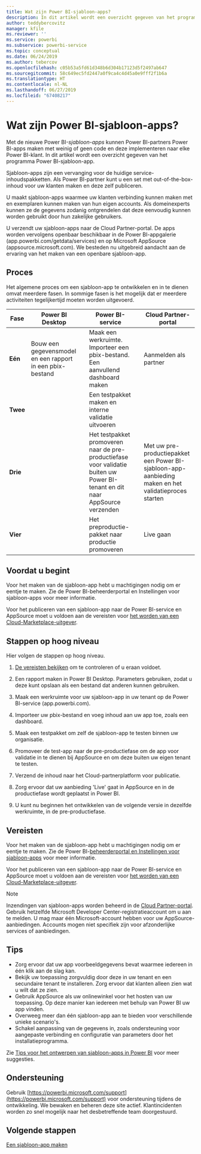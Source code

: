 ```yaml
---
title: Wat zijn Power BI-sjabloon-apps?
description: In dit artikel wordt een overzicht gegeven van het programma Power BI-sjabloon-app. Informatie over het bouwen van Power BI-apps met weinig of geen code en deze implementeren naar elke Power BI-klant.
author: teddybercovitz
manager: kfile
ms.reviewer: ''
ms.service: powerbi
ms.subservice: powerbi-service
ms.topic: conceptual
ms.date: 06/24/2019
ms.author: tebercov
ms.openlocfilehash: c05b53a5fd61d348b6d304b17123d5f2497ab647
ms.sourcegitcommit: 58c649ec5fd2447a0f9ca4c4d45a0e9fff2f1b6a
ms.translationtype: HT
ms.contentlocale: nl-NL
ms.lasthandoff: 06/27/2019
ms.locfileid: "67408217"
---
```

# <a name="what-are-power-bi-template-apps"></a>Wat zijn Power BI-sjabloon-apps?

Met de nieuwe Power BI-*sjabloon-apps* kunnen Power BI-partners Power BI-apps maken met weinig of geen code en deze implementeren naar elke Power BI-klant.  In dit artikel wordt een overzicht gegeven van het programma Power BI-sjabloon-app.

Sjabloon-apps zijn een vervanging voor de huidige service-inhoudspakketten. Als Power BI-partner kunt u een set met out-of-the-box-inhoud voor uw klanten maken en deze zelf publiceren.  

U maakt sjabloon-apps waarmee uw klanten verbinding kunnen maken met en exemplaren kunnen maken van hun eigen accounts. Als domeinexperts kunnen ze de gegevens zodanig ontgrendelen dat deze eenvoudig kunnen worden gebruikt door hun zakelijke gebruikers.  

U verzendt uw sjabloon-apps naar de Cloud Partner-portal. De apps worden vervolgens openbaar beschikbaar in de Power BI-appgalerie (app.powerbi.com/getdata/services) en op Microsoft AppSource (appsource.microsoft.com). We besteden nu uitgebreid aandacht aan de ervaring van het maken van een openbare sjabloon-app.  

## <a name="process"></a>Proces
Het algemene proces om een sjabloon-app te ontwikkelen en in te dienen omvat meerdere fasen. In sommige fasen is het mogelijk dat er meerdere activiteiten tegelijkertijd moeten worden uitgevoerd.


| Fase | Power BI Desktop |  |Power BI-service  |  |Cloud Partner-portal  |
|---|--------|--|---------|---------|---------|
| **Eén** | Bouw een gegevensmodel en een rapport in een pbix-bestand |  | Maak een werkruimte. Importeer een pbix-bestand. Een aanvullend dashboard maken  |  | Aanmelden als partner |
| **Twee** |  |  | Een testpakket maken en interne validatie uitvoeren        |  | |
| **Drie** | |  | Het testpakket promoveren naar de pre-productiefase voor validatie buiten uw Power BI-tenant en dit naar AppSource verzenden  |  | Met uw pre-productiepakket een Power BI-sjabloon-app-aanbieding maken en het validatieproces starten |
| **Vier** | |  | Het preproductie-pakket naar productie promoveren |  | Live gaan |

## <a name="before-you-begin"></a>Voordat u begint

Voor het maken van de sjabloon-app hebt u machtigingen nodig om er eentje te maken. Zie de Power BI-beheerderportal en Instellingen voor sjabloon-apps voor meer informatie. 

Voor het publiceren van een sjabloon-app naar de Power BI-service en AppSource moet u voldoen aan de vereisten voor [het worden van een Cloud-Marketplace-uitgever](https://docs.microsoft.com/azure/marketplace/become-publisher).
 
## <a name="high-level-steps"></a>Stappen op hoog niveau

Hier volgen de stappen op hoog niveau. 

1. [De vereisten bekijken](#requirements) om te controleren of u eraan voldoet. 

1. Een rapport maken in Power BI Desktop. Parameters gebruiken, zodat u deze kunt opslaan als een bestand dat anderen kunnen gebruiken. 

1. Maak een werkruimte voor uw sjabloon-app in uw tenant op de Power BI-service (app.powerbi.com). 

1. Importeer uw pbix-bestand en voeg inhoud aan uw app toe, zoals een dashboard. 

1. Maak een testpakket om zelf de sjabloon-app te testen binnen uw organisatie. 

1. Promoveer de test-app naar de pre-productiefase om de app voor validatie in te dienen bij AppSource en om deze buiten uw eigen tenant te testen. 

1. Verzend de inhoud naar het Cloud-partnerplatform voor publicatie. 

1. Zorg ervoor dat uw aanbieding 'Live' gaat in AppSource en in de productiefase wordt geplaatst in Power BI.
2. U kunt nu beginnen het ontwikkelen van de volgende versie in dezelfde werkruimte, in de pre-productiefase. 

## <a name="requirements"></a>Vereisten

Voor het maken van de sjabloon-app hebt u machtigingen nodig om er eentje te maken. Zie de Power BI-[beheerderportal en Instellingen voor sjabloon-apps](service-admin-portal.md#template-apps-settings) voor meer informatie. 

Voor het publiceren van een sjabloon-app naar de Power BI-service en AppSource moet u voldoen aan de vereisten voor [het worden van een Cloud-Marketplace-uitgever](https://docs.microsoft.com/azure/marketplace/become-publisher).
 > [!NOTE] 
 > Inzendingen van sjabloon-apps worden beheerd in de [Cloud Partner-portal](https://cloudpartner.azure.com). Gebruik hetzelfde Microsoft Developer Center-registratieaccount om u aan te melden. U mag maar één Microsoft-account hebben voor uw AppSource-aanbiedingen. Accounts mogen niet specifiek zijn voor afzonderlijke services of aanbiedingen.

## <a name="tips"></a>Tips 

- Zorg ervoor dat uw app voorbeeldgegevens bevat waarmee iedereen in één klik aan de slag kan. 
- Bekijk uw toepassing zorgvuldig door deze in uw tenant en een secundaire tenant te installeren. Zorg ervoor dat klanten alleen zien wat u wilt dat ze zien. 
- Gebruik AppSource als uw onlinewinkel voor het hosten van uw toepassing. Op deze manier kan iedereen met behulp van Power BI uw app vinden. 
- Overweeg meer dan één sjabloon-app aan te bieden voor verschillende unieke scenario's. 
- Schakel aanpassing van de gegevens in, zoals ondersteuning voor aangepaste verbinding en configuratie van parameters door het installatieprogramma.

Zie [Tips voor het ontwerpen van sjabloon-apps in Power BI](service-template-apps-tips.md) voor meer suggesties.

## <a name="support"></a>Ondersteuning
Gebruik [https://powerbi.microsoft.com/support](https://powerbi.microsoft.com/support) voor ondersteuning tijdens de ontwikkeling. We bewaken en beheren deze site actief. Klantincidenten worden zo snel mogelijk naar het desbetreffende team doorgestuurd.

## <a name="next-steps"></a>Volgende stappen

[Een sjabloon-app maken](service-template-apps-create.md)
